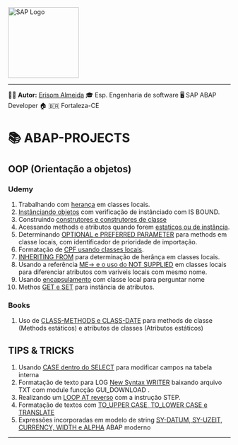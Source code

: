 <img src="https://www.sap.com/content/dam/application/shared/logos/sap-logo-svg.svg" alt="SAP Logo" width="160" />

---
🧑‍💼 **Autor:** [Erisom Almeida](https://linkedin.com/in/erisom-almeida-3911a6ab)
🎓 Esp. Engenharia de software
🖥️ SAP ABAP Developer
🏠 🇧🇷 Fortaleza-CE  

# 📚 ABAP-PROJECTS

## OOP (Orientação a objetos)
### Udemy
1. Trabalhando com [herança](/OOP/ZPROG_OO_RELACOES_ERI.ABAP) em classes locais.
2. [Instânciando objetos](/OOP/ZPROG_CREATE_INSTANCE_ERI.ABAP) com verificação de instânciado com IS BOUND.
3. Construindo [construtores e construtores de classe](/OOP/ZPROG_CLASS_CONSTRUCTOR_ERI.ABAP)
5. Acessando methods e atributos quando forem [estaticos ou de instância](/OOP/ZPROG_ACESS_METHOD_ATTRIBUTE.ABAP).
6. Determinando [OPTIONAL e PREFERRED PARAMETER](/OOP/ZPROG_METHODS_ERI.ABAP) para methods em classe locais, com identificador de prioridade de importação.
7. Formatação de [CPF usando classes locais](/OOP/ZPROG_OOP_FORMATA_CPF_ERI.ABAP).
8. [INHERITING FROM](OOP/ZPROG_OOP_CLASS_ANIMAL_ERI.ABAP) para determinação de herânça em classes locais.
9. Usando a referência [ME-> e o uso do NOT SUPPLIED](/OO/ZPROG_ATRIBUTOS_VARIAVEIS_ERI.ABAP) em classes locais para diferenciar atributos com variveis locais com mesmo nome.
10. Usando [encapsulamento](/OOP/ZPROG_ENCAPSULAMENTO_VISIB_ERI.ABAP) com classe local para perguntar nome
11. Methos [GET e SET](/OOP/ZPROG_GETTERS_AND_SETTERS_ERI.ABAP) para instância de atributos.

### Books
1. Uso de [CLASS-METHODS e CLASS-DATE](/OOP/ZPROG_OOP_CONSTRUCTOR_ERI.ABAP) para methods de classe (Methods estáticos) e atributos de classes (Atributos estáticos)

## TIPS & TRICKS
1. Usando [CASE dentro do SELECT](/TIPS_&_TRICK/ZPROG_SELECT_WITH_CASE_ERI.ABAP) para modificar campos na tabela interna
2. Formatação de texto para LOG [New Syntax WRITER](/TIPS_&_TRICK/ZPROG_NEW_SYNTAX_TEXT_LOG_ERI.ABAP) baixando arquivo TXT com module funcção GUI_DOWNLOAD .
3. Realizando um [LOOP AT reverso](/TIPS_&_TRICK/ZPROG_LOOP_REVERSE_STEP_ERI.ABAP) com a instrução STEP.
4. Formatação de textos com [TO_UPPER CASE, TO_LOWER CASE e TRANSLATE](/TIPS_&_TRICK/ZPROG_TRANSLATE_UPPER_LOWER.ABAP)
5. Expressões incorporadas em modelo de string [SY-DATUM, SY-UZEIT, CURRENCY, WIDTH e ALPHA](/TIPS_&_TRICK/ZPROG_STRING_EMBEDDED_ERI.ABAP)  ABAP moderno

---

